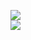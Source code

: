 [![](https://img.shields.io/badge/Made%20With-Github%20Spray-lightgrey.svg?style=for-the-badge&logo=github)](https://github.com/Annihil/github-spray#869)  
[![](https://i.imgur.com/2DrTn0Z.gif)](https://github.com/Annihil/github-spray)
